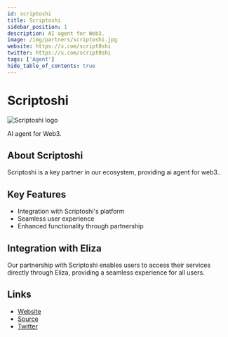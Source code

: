 ```yaml
---
id: scriptoshi
title: Scriptoshi
sidebar_position: 1
description: AI agent for Web3.
image: /img/partners/scriptoshi.jpg
website: https://x.com/script0shi
twitter: https://x.com/script0shi
tags: ['Agent']
hide_table_of_contents: true
---
```


# Scriptoshi

<div className="partner-logo">
  <img src="/img/partners/scriptoshi.jpg" alt="Scriptoshi logo" />
</div>

AI agent for Web3.

## About Scriptoshi

Scriptoshi is a key partner in our ecosystem, providing ai agent for web3..

## Key Features

- Integration with Scriptoshi's platform
- Seamless user experience
- Enhanced functionality through partnership

## Integration with Eliza

Our partnership with Scriptoshi enables users to access their services directly through Eliza, providing a seamless experience for all users.

## Links

- [Website](https://x.com/script0shi)
- [Source](https://x.com/script0shi)
- [Twitter](https://x.com/script0shi)
